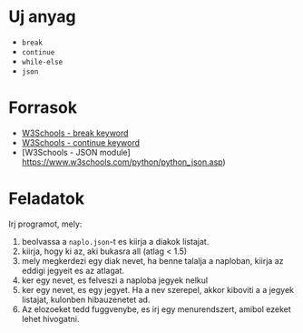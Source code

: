 # Uj anyag

 - `break`
 - `continue`
 - `while-else`
 - `json`

# Forrasok
 - [W3Schools - break keyword](https://www.w3schools.com/python/ref_keyword_break.asp)
 - [W3Schools - continue keyword](https://www.w3schools.com/python/ref_keyword_continue.asp)
 - [W3Schools - JSON module] https://www.w3schools.com/python/python_json.asp)

# Feladatok

Irj programot, mely:

1. beolvassa a `naplo.json`-t es kiirja a diakok listajat.
2. kiirja, hogy ki az, aki bukasra all (atlag < 1.5)
3. mely megkerdezi egy diak nevet, ha benne talalja a naploban, kiirja az eddigi jegyeit es az atlagat.
4. ker egy nevet, es felveszi a naploba jegyek nelkul
5. ker egy nevet, es egy jegyet. Ha a nev szerepel, akkor kiboviti a a jegyek listajat, kulonben hibauzenetet ad.
6. Az elozoeket tedd fuggvenybe, es irj egy menurendszert, amibol ezeket lehet hivogatni.
